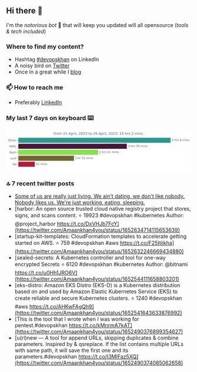 <!--- [![Hits](https://hits.seeyoufarm.com/api/count/incr/badge.svg?url=https%3A%2F%2Fgithub.com%2Fakhan4u%2Fhit-counter&count_bg=%2379C83D&title_bg=%23555555&icon=&icon_color=%23E7E7E7&title=visits&edge_flat=false)](https://hits.seeyoufarm.com) --->

## Hi there 👋

I'm the _notorious bot_ 🤣 that will keep you updated will all opensource (_tools & tech included_) 

### Where to find my content?

* Hashtag [#devopskhan](https://www.linkedin.com/feed/hashtag/devopskhan) on LinkedIn
* A noisy bird on [Twitter](https://twitter.com/Amaankhan4you)
* Once in a great while I [blog](https://linuxparrot.netlify.app) 


### 📫 **How to reach me**

* Preferably [LinkedIn](https://www.linkedin.com/in/amaan-khan-linux-ninja)

### My last 7 days on keyboard ⌨️

<img src="https://github.com/akhan4u/akhan4u/blob/main/images/stat.svg" alt="Amaan's Wakatime Activity!"/>

### 🔝 7 recent twitter posts
<!-- DEVDOJO:START -->
- [Some of us are really just living. We ain&#39;t dating, we don&#39;t like nobody. Nobody likes us. We&#39;re just working, eating, sleeping.](https://twitter.com/Amaankhan4you/status/1652665564484206594)
- [harbor: An open source trusted cloud native registry project that stores, signs, and scans content.
⭐️ 19923
#devopskhan #kubernetes
Author: @project_harbor
https://t.co/DxVHJb7FcY](https://twitter.com/Amaankhan4you/status/1652634714115653639)
- [startup-kit-templates: CloudFormation templates to accelerate getting started on AWS.
⭐️ 759
#devopskhan #aws
https://t.co/F25Itiikha](https://twitter.com/Amaankhan4you/status/1652632246669434880)
- [sealed-secrets: A Kubernetes controller and tool for one-way encrypted Secrets
⭐️ 6120
#devopskhan #kubernetes
Author: @bitnami
https://t.co/u0Hh1JRO6V](https://twitter.com/Amaankhan4you/status/1652544111658803201)
- [eks-distro: Amazon EKS Distro &lpar;EKS-D&rpar; is a Kubernetes distribution based on and used by Amazon Elastic Kubernetes Service &lpar;EKS&rpar; to create reliable and secure Kubernetes clusters.
⭐️ 1240
#devopskhan #aws
https://t.co/AHKwFAgQh9](https://twitter.com/Amaankhan4you/status/1652541643633876992)
- [This is the tool that I wrote when I was working for pentest.#devopskhan https://t.co/kMnrmA7kAT](https://twitter.com/Amaankhan4you/status/1652490376899354627)
- [u&lpar;rl&rpar;new — A tool for append URLs, skipping duplicates &amp; combine parameters. Inspired by &amp; qsreplace. If the list contains multiple URLs with same path, it will save the first one and its parameters.#devopskhan https://t.co/I3MIFaz5XQ](https://twitter.com/Amaankhan4you/status/1652490374085062658)
<!-- DEVDOJO:END -->

<!-- ![Amaan's GitHub stats](https://github-readme-stats.vercel.app/api?username=akhan4u&count_private=true&show_icons=true&hide=contribs) -->
